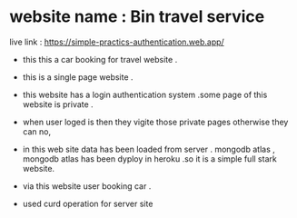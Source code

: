
# website name : Bin travel service


live link : https://simple-practics-authentication.web.app/


* this this a car booking for travel website .
* this is a single page website .
* this website has a login authentication system  .some page of this website  is private .
* when user loged is then they vigite those private pages otherwise they can no,
* in this web site data has been loaded from server . mongodb atlas , mongodb atlas has     been dyploy in heroku .so it is a simple full stark website.

* via this website user booking car .
*  used curd operation for server site
